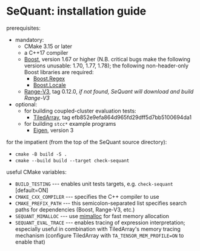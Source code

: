 SeQuant: installation guide
===========================

prerequisites:
  * mandatory:
    * CMake 3.15 or later
    * a C++17 compiler
    * [Boost](https://www.boost.org/), version 1.67 or higher (N.B. critical bugs make the following versions unusable: 1.70, 1.77, 1.78); the following non-header-only Boost libraries are required:
      - [Boost.Regex](https://www.boost.org/doc/libs/master/libs/regex/doc/html/index.html)
      - [Boost.Locale](https://www.boost.org/doc/libs/master/libs/locale/doc/html/index.html)
    * [Range-V3](https://github.com/ericniebler/range-v3.git), tag 0.12.0, *if not found, SeQuant will download and build Range-V3*
  * optional:
    * for building coupled-cluster evaluation tests:
      * [TiledArray](https://github.com/ValeevGroup/tiledarray.git), tag efb852e9efa864d965fd29dff5d7bb5100694da1
    * for building `stcc*` example programs
        * [Eigen](http://eigen.tuxfamily.org/), version 3

for the impatient (from the top of the SeQuant source directory):
  * `cmake -B build -S .`
  * `cmake --build build --target check-sequant`

useful CMake variables:
  * `BUILD_TESTING` --- enables unit tests targets, e.g. `check-sequant` [default=ON]
  * `CMAKE_CXX_COMPILER` --- specifies the C++ compiler to use
  * `CMAKE_PREFIX_PATH` --- this semicolon-separated list specifies search paths for dependencies (Boost, Range-V3, etc.)
  * `SEQUANT_MIMALLOC` --- use [mimalloc](https://github.com/microsoft/mimalloc) for fast memory allocation
  * `SEQUANT_EVAL_TRACE` --- enables tracing of expression interpretation; especially useful in combination with TiledArray's memory tracing mechanism (configure TiledArray with `TA_TENSOR_MEM_PROFILE=ON` to enable that)
